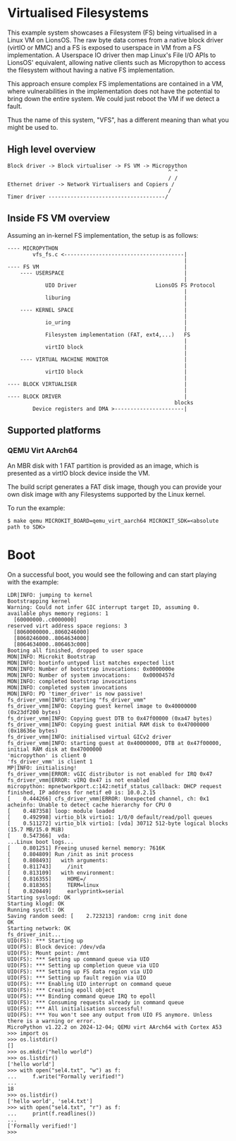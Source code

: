 # Virtualised Filesystems

This example system showcases a Filesystem (FS) being virtualised in a Linux VM on LionsOS. The raw byte data comes from a native block driver (virtIO or MMC) and a FS is exposed to userspace in VM from a FS implementation. A Userspace IO driver then map Linux's File I/O APIs to LionsOS' equivalent, allowing native clients such as Micropython to access the filesystem without having a native FS implementation.

This approach ensure complex FS implementations are contained in a VM, where vulnerabilities in the implementation does not have the potential to bring down the entire system. We could just reboot the VM if we detect a fault.

Thus the name of this system, "VFS", has a different meaning than what you might be used to.

## High level overview
```
Block driver -> Block virtualiser -> FS VM -> Micropython
                                                   ^ ^ 
                                                   / /
Ethernet driver -> Network Virtualisers and Copiers /
                                                   /
Timer driver -------------------------------------/
```

## Inside FS VM overview
Assuming an in-kernel FS implementation, the setup is as follows:
```
---- MICROPYTHON
        vfs_fs.c <--------------------------------------|
                                                        |
---- FS VM                                              |
    ---- USERSPACE                                      |
                                                        |
            UIO Driver                         LionsOS FS Protocol
                                                        |
            liburing                                    |
                                                        |
    ---- KERNEL SPACE                                   |
                                                        |
            io_uring                                    |
                                                        |
            Filesystem implementation (FAT, ext4,...)   FS
                                                        |
            virtIO block                                |
                                                        | 
    ---- VIRTUAL MACHINE MONITOR                        |          
                                                        |
            virtIO block                                |
                                                        |
---- BLOCK VIRTUALISER                                  |
                                                        |
---- BLOCK DRIVER                                       |  
                                                     blocks 
        Device registers and DMA >----------------------|

```

## Supported platforms
### QEMU Virt AArch64
An MBR disk with 1 FAT partition is provided as an image, which is presented as a virtIO block device inside the VM. 

The build script generates a FAT disk image, though you can provide your own disk image with any Filesystems supported by the Linux kernel.

To run the example:
```
$ make qemu MICROKIT_BOARD=qemu_virt_aarch64 MICROKIT_SDK=<absolute path to SDK>
```

# Boot
On a successful boot, you would see the following and can start playing with the example:
```
LDR|INFO: jumping to kernel
Bootstrapping kernel
Warning: Could not infer GIC interrupt target ID, assuming 0.
available phys memory regions: 1
  [60000000..c0000000]
reserved virt address space regions: 3
  [8060000000..8060246000]
  [8060246000..8064634000]
  [8064634000..806463c000]
Booting all finished, dropped to user space
MON|INFO: Microkit Bootstrap
MON|INFO: bootinfo untyped list matches expected list
MON|INFO: Number of bootstrap invocations: 0x0000000e
MON|INFO: Number of system invocations:    0x0000457d
MON|INFO: completed bootstrap invocations
MON|INFO: completed system invocations
MON|INFO: PD 'timer_driver' is now passive!
fs_driver_vmm|INFO: starting "fs_driver_vmm"
fs_driver_vmm|INFO: Copying guest kernel image to 0x40000000 (0x23df200 bytes)
fs_driver_vmm|INFO: Copying guest DTB to 0x47f00000 (0xa47 bytes)
fs_driver_vmm|INFO: Copying guest initial RAM disk to 0x47000000 (0x18636e bytes)
fs_driver_vmm|INFO: initialised virtual GICv2 driver
fs_driver_vmm|INFO: starting guest at 0x40000000, DTB at 0x47f00000, initial RAM disk at 0x47000000
'micropython' is client 0
'fs_driver_vmm' is client 1
MP|INFO: initialising!
fs_driver_vmm|ERROR: vGIC distributor is not enabled for IRQ 0x47
fs_driver_vmm|ERROR: vIRQ 0x47 is not enabled
micropython: mpnetworkport.c:142:netif_status_callback: DHCP request finished, IP address for netif e0 is: 10.0.2.15
[    0.444266] cfs_driver_vmm|ERROR: Unexpected channel, ch: 0x1
acheinfo: Unable to detect cache hierarchy for CPU 0
[    0.487358] loop: module loaded
[    0.492998] virtio_blk virtio1: 1/0/0 default/read/poll queues
[    0.511272] virtio_blk virtio1: [vda] 30712 512-byte logical blocks (15.7 MB/15.0 MiB)
[    0.547366]  vda:
...Linux boot logs...
[    0.801251] Freeing unused kernel memory: 7616K
[    0.804809] Run /init as init process
[    0.808493]   with arguments:
[    0.811743]     /init
[    0.813109]   with environment:
[    0.816355]     HOME=/
[    0.818365]     TERM=linux
[    0.820449]     earlyprintk=serial
Starting syslogd: OK
Starting klogd: OK
Running sysctl: OK
Saving random seed: [    2.723213] random: crng init done
OK
Starting network: OK
fs_driver_init...
UIO(FS): *** Starting up
UIO(FS): Block device: /dev/vda
UIO(FS): Mount point: /mnt
UIO(FS): *** Setting up command queue via UIO
UIO(FS): *** Setting up completion queue via UIO
UIO(FS): *** Setting up FS data region via UIO
UIO(FS): *** Setting up fault region via UIO
UIO(FS): *** Enabling UIO interrupt on command queue
UIO(FS): *** Creating epoll object
UIO(FS): *** Binding command queue IRQ to epoll
UIO(FS): *** Consuming requests already in command queue
UIO(FS): *** All initialisation successful!
UIO(FS): *** You won't see any output from UIO FS anymore. Unless there is a warning or error.
MicroPython v1.22.2 on 2024-12-04; QEMU virt AArch64 with Cortex A53
>>> import os
>>> os.listdir()
[]
>>> os.mkdir("hello world")
>>> os.listdir()
['hello world']
>>> with open("sel4.txt", "w") as f:
...     f.write("Formally verified!")
... 
18
>>> os.listdir()
['hello world', 'sel4.txt']
>>> with open("sel4.txt", "r") as f:
...     print(f.readlines())
... 
['Formally verified!']
>>> 
```
